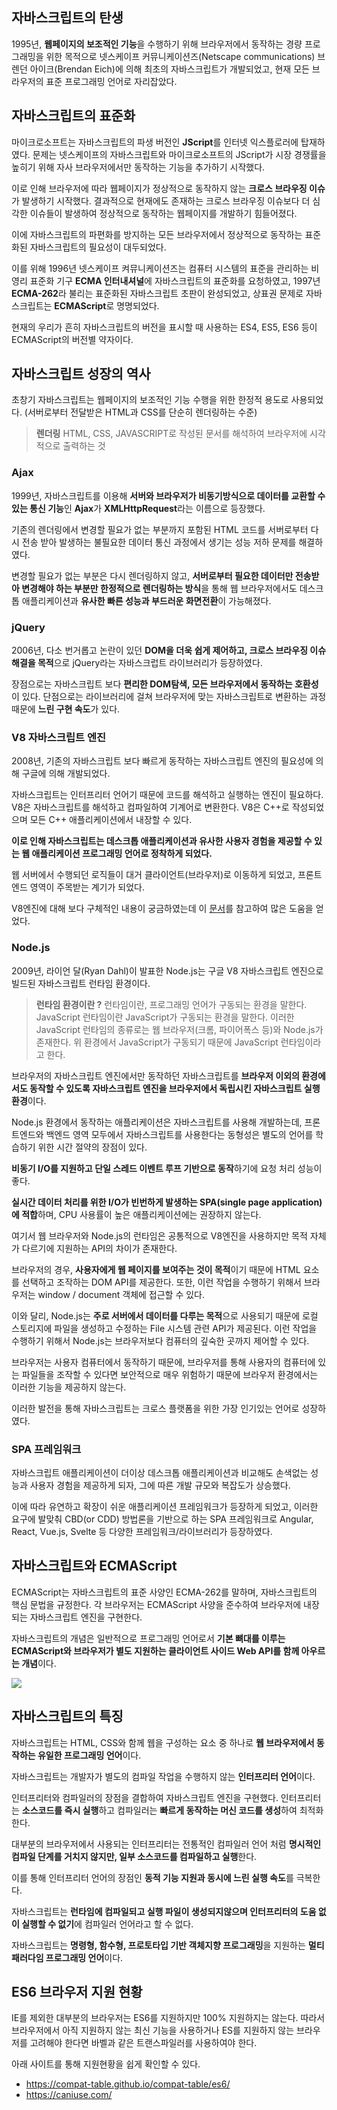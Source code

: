 ## 자바스크립트의 탄생

1995년, **웹페이지의 보조적인 기능**을 수행하기 위해 브라우저에서 동작하는 경량 프로그래밍을 위한 목적으로 넷스케이프 커뮤니케이션즈(Netscape communications) 브렌던 아이크(Brendan Eich)에 의해 최초의 자바스크립트가 개발되었고, 현재 모든 브라우저의 표준 프로그래밍 언어로 자리잡았다.

## 자바스크립트의 표준화

마이크로소프트는 자바스크립트의 파생 버전인 **JScript**를 인터넷 익스플로러에 탑재하였다.
문제는 넷스케이프의 자바스크립트와 마이크로소프트의 JScript가 시장 경쟁률을 높히기 위해 자사 브라우저에서만 동작하는 기능을 추가하기 시작했다.

이로 인해 브라우저에 따라 웹페이지가 정상적으로 동작하지 않는 **크로스 브라우징 이슈**가 발생하기 시작했다. 결과적으로 현재에도 존재하는 크로스 브라우징 이슈보다 더 심각한 이슈들이 발생하여 정상적으로 동작하는 웹페이지를 개발하기 힘들어졌다.

이에 자바스크립트의 파편화를 방지하는 모든 브라우저에서 정상적으로 동작하는 표준화된 자바스크립트의 필요성이 대두되었다.

이를 위해 1996년 넷스케이프 켜뮤니케이션즈는 컴퓨터 시스템의 표준을 관리하는 비영리 표준화 기구 **ECMA 인터내셔널**에 자바스크립트의 표준화를 요청하였고, 1997년 **ECMA-262**라 불리는 표준화된 자바스크립트 초판이 완성되었고, 상표권 문제로 자바스크립트는 **ECMAScript**로 명명되었다.

현재의 우리가 흔히 자바스크립트의 버전을 표시할 때 사용하는 ES4, ES5, ES6 등이 ECMAScript의 버전별 약자이다.

## 자바스크립트 성장의 역사

초창기 자바스크립트는 웹페이지의 보조적인 기능 수행을 위한 한정적 용도로 사용되었다.
(서버로부터 전달받은 HTML과 CSS를 단순히 렌더링하는 수준)

> **렌더링**
> HTML, CSS, JAVASCRIPT로 작성된 문서를 해석하여 브라우저에 시각적으로 출력하는 것

### Ajax

1999년, 자바스크립트를 이용해 **서버와 브라우저가 비동기방식으로 데이터를 교환할 수 있는 통신 기능**인 **Ajax**가 **XMLHttpRequest**라는 이름으로 등장했다.

기존의 렌더링에서 변경할 필요가 없는 부분까지 포함된 HTML 코드를 서버로부터 다시 전송 받아 발생하는 불필요한 데이터 통신 과정에서 생기는 성능 저하 문제를 해결하였다.

변경할 필요가 없는 부분은 다시 렌더링하지 않고, **서버로부터 필요한 데이터만 전송받아 변경해야 하는 부분만 한정적으로 렌더링하는 방식**을 통해 웹 브라우저에서도 데스크톱 애플리케이션과 **유사한 빠른 성능과 부드러운 화면전환**이 가능해졌다.

### jQuery

2006년, 다소 번거롭고 논란이 있던 **DOM을 더욱 쉽게 제어하고, 크로스 브라우징 이슈 해결을 목적**으로 jQuery라는 자바스크럽트 라이브러리가 등장하였다.

장점으로는 자바스크립트 보다 **편리한 DOM탐색, 모든 브라우저에서 동작하는 호환성**이 있다.
단점으로는 라이브러리에 걸쳐 브라우저에 맞는 자바스크립트로 변환하는 과정 때문에 **느린 구현 속도**가 있다.

### V8 자바스크립트 엔진

2008년, 기존의 자바스크립트 보다 빠르게 동작하는 자바스크립트 엔진의 필요성에 의해 구글에 의해 개발되었다.

자바스크립트는 인터프리터 언어기 때문에 코드를 해석하고 실행하는 엔진이 필요하다.
V8은 자바스크립트를 해석하고 컴파일하여 기계어로 변환한다.
V8은 C++로 작성되었으며 모든 C++ 애플리케이션에서 내장할 수 있다.

**이로 인해 자바스크립트는 데스크톱 애플리케이션과 유사한 사용자 경험을 제공할 수 있는 웹 애플리케이션 프로그래밍 언어로 정착하게 되었다.**

웹 서버에서 수행되던 로직들이 대거 클라이언트(브라우저)로 이동하게 되었고, 프론트엔드 영역이 주목받는 계기가 되었다.

V8엔진에 대해 보다 구체적인 내용이 궁금하였는데 이 [문서](https://ui.toast.com/weekly-pick/ko_20200228)를 참고하여 많은 도움을 얻었다.

### Node.js

2009년, 라이언 달(Ryan Dahl)이 발표한 Node.js는 구글 V8 자바스크립트 엔진으로 빌드된 자바스크립트 런타임 환경이다.

> **런타임 환경이란 ?**
> 런타임이란, 프로그래밍 언어가 구동되는 환경을 말한다.
> JavaScript 런타임이란 JavaScript가 구동되는 환경을 말한다.
> 이러한 JavaScript 런타임의 종류로는 웹 브라우저(크롬, 파이어폭스 등)와 Node.js가 존재한다.
> 위 환경에서 JavaScript가 구동되기 때문에 JavaScript 런타임이라고 한다.

브라우저의 자바스크립트 엔진에서만 동작하던 자바스크립트를 **브라우저 이외의 환경에서도 동작할 수 있도록 자바스크립트 엔진을 브라우저에서 독립시킨 자바스크립트 실행 환경**이다.

Node.js 환경에서 동작하는 애플리케이션은 자바스크립트를 사용해 개발하는데, 프론트엔드와 백엔드 영역 모두에서 자바스크립트를 사용한다는 동형성은 별도의 언어를 학습하기 위한 시간 절약의 장점이 있다.

**비동기 I/O를 지원하고 단일 스레드 이벤트 루프 기반으로 동작**하기에 요청 처리 성능이 좋다.

**실시간 데이터 처리를 위한 I/O가 빈번하게 발생하는 SPA(single page application)에 적합**하며, CPU 사용률이 높은 애플리케이션에는 권장하지 않는다.

여기서 웹 브라우저와 Node.js의 런타임은 공통적으로 V8엔진을 사용하지만 목적 자체가 다르기에 지원하는 API의 차이가 존재한다.

브라우저의 경우, **사용자에게 웹 페이지를 보여주는 것이 목적**이기 때문에 HTML 요소를 선택하고 조작하는 DOM API를 제공한다. 또한, 이런 작업을 수행하기 위해서 브라우저는 window / document 객체에 접근할 수 있다.

이와 달리, Node.js는 **주로 서버에서 데이터를 다루는 목적**으로 사용되기 때문에 로컬 스토리지에 파일을 생성하고 수정하는 File 시스템 관련 API가 제공된다. 이런 작업을 수행하기 위해서 Node.js는 브라우저보다 컴퓨터의 깊숙한 곳까지 제어할 수 있다.

브라우저는 사용자 컴퓨터에서 동작하기 때문에, 브라우저를 통해 사용자의 컴퓨터에 있는 파일들을 조작할 수 있다면 보안적으로 매우 위험하기 때문에 브라우저 환경에서는 이러한 기능을 제공하지 않는다.

이러한 발전을 통해 자바스크립트는 크로스 플랫폼을 위한 가장 인기있는 언어로 성장하였다.

### SPA 프레임워크

자바스크립트 애플리케이션이 더이상 데스크톱 애플리케이션과 비교해도 손색없는 성능과 사용자 경험을 제공하게 되자, 그에 따른 개발 규모와 복잡도가 상승했다.

이에 따라 유연하고 확장이 쉬운 애플리케이션 프레임워크가 등장하게 되었고, 이러한 요구에 발맞춰 CBD(or CDD) 방법론을 기반으로 하는 SPA 프레임워크로 Angular, React, Vue.js, Svelte 등 다양한 프레임워크/라이브러리가 등장하였다.

## 자바스크립트와 ECMAScript

ECMAScript는 자바스크립트의 표준 사양인 ECMA-262를 말하며, 자바스크립트의 핵심 문법을 규정한다.
각 브라우저는 ECMAScript 사양을 준수하여 브라우저에 내장되는 자바스크립트 엔진을 구현한다.

자바스크립트의 개념은 일반적으로 프로그래밍 언어로서 **기본 뼈대를 이루는 ECMAScript와 브라우저가 별도 지원하는 클라이언트 사이드 Web API를 함께 아우르는 개념**이다.

![](https://velog.velcdn.com/images/codenmh0822/post/a53f5370-22eb-4411-9207-7032f8b826eb/image.png)

## 자바스크립트의 특징

자바스크립트는 HTML, CSS와 함께 웹을 구성하는 요소 중 하나로 **웹 브라우저에서 동작하는 유일한 프로그래밍 언어**이다.

자바스크립트는 개발자가 별도의 컴파일 작업을 수행하지 않는 **인터프리터 언어**이다.

인터프리터와 컴파일러의 장점을 결합하여 자바스크립트 엔진을 구현했다.
인터프리터는 **소스코드를 즉시 실행**하고 컴파일러는 **빠르게 동작하는 머신 코드를 생성**하여 최적화한다.

대부분의 브라우저에서 사용되는 인터프리터는 전통적인 컴파일러 언어 처럼 **명시적인 컴파일 단계를 거치지 않지만, 일부 소스코드를 컴파일하고 실행**한다.

이를 통해 인터프리터 언어의 장점인 **동적 기능 지원과 동시에 느린 실행 속도**를 극복한다.

자바스크립트는 **런타임에 컴파일되고 실행 파일이 생성되지않으며 인터프리터의 도움 없이 실행할 수 없기**에 컴파일러 언어라고 할 수 없다.

자바스크립트는 **명령형, 함수형, 프로토타입 기반 객체지향 프로그래밍**을 지원하는 **멀티 패러다임 프로그래밍 언어**이다.

## ES6 브라우저 지원 현황

IE를 제외한 대부분의 브라우저는 ES6를 지원하지만 100% 지원하지는 않는다.
따라서 브라우저에서 아직 지원하지 않는 최신 기능을 사용하거나 ES를 지원하지 않는 브라우저를 고려해야 한다면 바벨과 같은 트랜스파일러를 사용하여야 한다.

아래 사이트를 통해 지원현황을 쉽게 확인할 수 있다.

- https://compat-table.github.io/compat-table/es6/
- https://caniuse.com/
